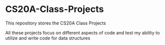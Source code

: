 # CS20A-Class-Projects
This repository stores the CS20A Class Projects

All these projects focus on different aspects of code and test my ability to utilize and write code for data structures
